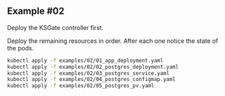## Example #02

Deploy the KSGate controller first.

Deploy the remaining resources in order. After each one notice the state of the pods.

```sh
kubectl apply -f examples/02/01_app_deployment.yaml
kubectl apply -f examples/02/02_postgres_deployment.yaml
kubectl apply -f examples/02/03_postgres_service.yaml
kubectl apply -f examples/02/04_postgres_configmap.yaml
kubectl apply -f examples/02/05_postgres_pv.yaml
```